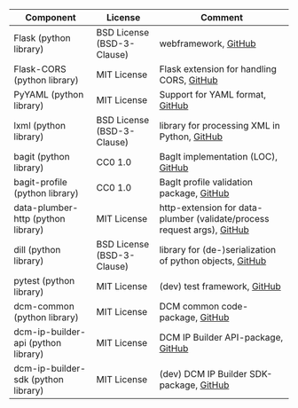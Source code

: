 |Component|License|Comment|
|-|-|-|
|Flask (python library) | BSD License (BSD-3-Clause) | webframework, [GitHub](https://github.com/pallets/flask/) |
|Flask-CORS (python library) | MIT License | Flask extension for handling CORS, [GitHub](https://github.com/corydolphin/flask-cors) |
|PyYAML (python library) | MIT License | Support for YAML format, [GitHub](https://github.com/yaml/pyyaml) |
|lxml (python library) | BSD License (BSD-3-Clause) | library for processing XML in Python, [GitHub](https://github.com/lxml/lxml) |
|bagit (python library) | CC0 1.0 | BagIt implementation  (LOC), [GitHub](https://github.com/LibraryOfCongress/bagit-python) |
|bagit-profile (python library) | CC0 1.0 | BagIt profile validation package, [GitHub](https://github.com/bagit-profiles/bagit-profiles-validator) |
|data-plumber-http (python library) | MIT License | http-extension for data-plumber (validate/process request args), [GitHub](https://github.com/RichtersFinger/data-plumber-http) |
|dill (python library)|BSD License (BSD-3-Clause)| library for (de-)serialization of python objects, [GitHub](https://github.com/uqfoundation/dill)|
|pytest (python library) | MIT License | (dev) test framework, [GitHub](https://github.com/pytest-dev/pytest) |
|dcm-common (python library) | MIT License | DCM common code-package, [GitHub](https://github.com/lzv-nrw/dcm-common) |
|dcm-ip-builder-api (python library) | MIT License | DCM IP Builder API-package, [GitHub](https://github.com/lzv-nrw/dcm-ip-builder-api) |
|dcm-ip-builder-sdk (python library) | MIT License | (dev) DCM IP Builder SDK-package, [GitHub](https://github.com/lzv-nrw/dcm-ip-builder-api) |

